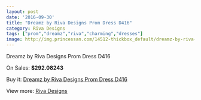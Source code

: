 ```yaml
---
layout: post
date: '2016-09-30'
title: "Dreamz by Riva Designs Prom Dress D416"
category: Riva Designs
tags: ["prom","dreamz","riva","charming","dresses"]
image: http://img.princessan.com/14512-thickbox_default/dreamz-by-riva-designs-prom-dress-d416.jpg
---
```

Dreamz by Riva Designs Prom Dress D416

On Sales: **$292.08243**
<a href="https://www.princessan.com/en/riva-designs/6795-dreamz-by-riva-designs-prom-dress-d416.html"><amp-img layout="responsive" width="600" height="600" src="//img.princessan.com/14512-thickbox_default/dreamz-by-riva-designs-prom-dress-d416.jpg" alt="Dreamz by Riva Designs Prom Dress D416 0" /></a>
<a href="https://www.princessan.com/en/riva-designs/6795-dreamz-by-riva-designs-prom-dress-d416.html"><amp-img layout="responsive" width="600" height="600" src="//img.princessan.com/14513-thickbox_default/dreamz-by-riva-designs-prom-dress-d416.jpg" alt="Dreamz by Riva Designs Prom Dress D416 1" /></a>

Buy it: [Dreamz by Riva Designs Prom Dress D416](https://www.princessan.com/en/riva-designs/6795-dreamz-by-riva-designs-prom-dress-d416.html "Dreamz by Riva Designs Prom Dress D416")

View more: [Riva Designs](https://www.princessan.com/en/54-riva-designs "Riva Designs")